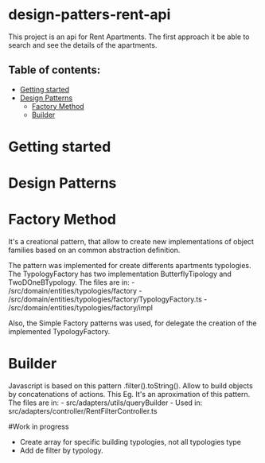 # design-patters-rent-api
This project is an api for Rent Apartments. The first approach it be able to search and see the details of the apartments. 
## Table of contents:

- [Getting started](#getting-started)
- [Design Patterns](#design-patterns)
	- [Factory Method](#factory-method)
    - [Builder](#builder)

# Getting started
# Design Patterns
# Factory Method
It's a creational pattern, that allow to create new implementations of object families based on an common abstraction definition.

The pattern was implemented for create differents apartments typologies. The TypologyFactory has two implementation ButterflyTipology and TwoDOneBTypology. The files are in:
    - /src/domain/entities/typologies/factory
        - /src/domain/entities/typologies/factory/TypologyFactory.ts
        - /src/domain/entities/typologies/factory/impl

Also, the Simple Factory patterns was used, for delegate the creation of the implemented TypologyFactory.

# Builder
Javascript is based on this pattern .filter().toString(). Allow to build objects by concatenations of actions.
This Eg. It's an aproximation of this pattern.
The files are in:
    - src/adapters/utils/queryBuilder
    - Used in: src/adapters/controller/RentFilterController.ts


#Work in progress
- Create array for specific building typologies, not all typologies type
- Add de filter by typology.
